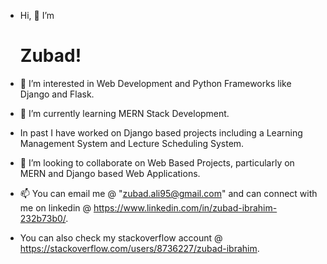 - Hi, 👋  I’m <h1>Zubad!</h1>

- 👀 I’m interested in Web Development and Python Frameworks like Django and Flask.
- 🌱 I’m currently learning MERN Stack Development.
-  In past I have worked on Django based projects including a Learning Management System and Lecture Scheduling System.
- 💞️ I’m looking to collaborate on Web Based Projects, particularly on MERN and Django based Web Applications.
- 📫 You can email me @ "zubad.ali95@gmail.com" and can connect with me on linkedin @ https://www.linkedin.com/in/zubad-ibrahim-232b73b0/.
- You can also check my stackoverflow account @ https://stackoverflow.com/users/8736227/zubad-ibrahim.
